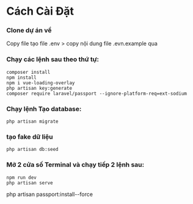 # Cách Cài Đặt

### Clone dự án về

Copy file tạo file .env > copy nội dung file .evn.example qua

### Chạy các lệnh sau theo thứ tự:

```
composer install
npm install
npm i vue-loading-overlay
php artisan key:generate
composer require laravel/passport --ignore-platform-req=ext-sodium
```


### Chạy lệnh Tạo database:
 
```
php artisan migrate
``` 

### tạo fake dữ liệu
```
php artisan db:seed
```

### Mở 2 cửa số Terminal  và chạy tiếp 2 lệnh sau: 

```
npm run dev
php artisan serve
```
php artisan passport:install--force